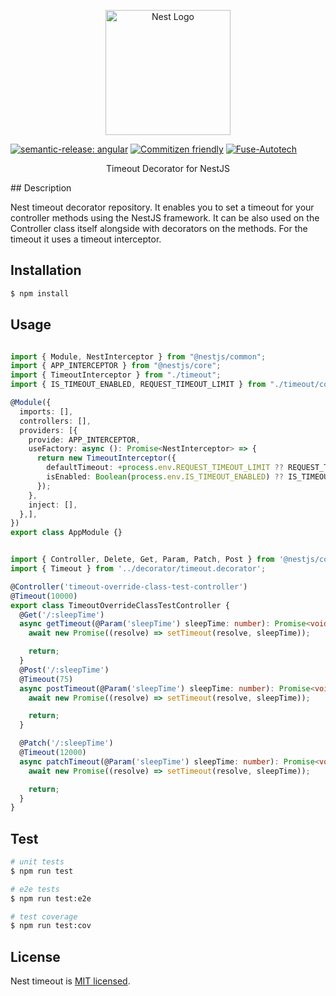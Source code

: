 <p align="center">
  <a href="http://nestjs.com/" target="blank"><img src="https://nestjs.com/img/logo-small.svg" width="200" alt="Nest Logo" /></a>
</p>

[![semantic-release: angular](https://img.shields.io/badge/semantic--release-angular-e10079?logo=semantic-release)](https://github.com/semantic-release/semantic-release)
[![Commitizen friendly](https://img.shields.io/badge/commitizen-friendly-brightgreen.svg)](http://commitizen.github.io/cz-cli/)
[![Fuse-Autotech](https://circleci.com/gh/Fuse-Autotech/nest-timeout.svg?branch=main?style=shield&circle-token=94c693abc89341393d317ca92a78e8da4f7ca104)](https://app.circleci.com/pipelines/github/Fuse-Autotech/nest-timeout)

  <p align="center">Timeout Decorator for NestJS</p>
## Description

Nest timeout decorator repository. It enables you to set a timeout for your controller methods using the NestJS
framework. It can be also used on the Controller class itself alongside with decorators on the methods. For
the timeout it uses a timeout interceptor.

## Installation

```bash
$ npm install
```

## Usage

```typescript

import { Module, NestInterceptor } from "@nestjs/common";
import { APP_INTERCEPTOR } from "@nestjs/core";
import { TimeoutInterceptor } from "./timeout";
import { IS_TIMEOUT_ENABLED, REQUEST_TIMEOUT_LIMIT } from "./timeout/constants";

@Module({
  imports: [],
  controllers: [],
  providers: [{
    provide: APP_INTERCEPTOR,
    useFactory: async (): Promise<NestInterceptor> => {
      return new TimeoutInterceptor({
        defaultTimeout: +process.env.REQUEST_TIMEOUT_LIMIT ?? REQUEST_TIMEOUT_LIMIT,
        isEnabled: Boolean(process.env.IS_TIMEOUT_ENABLED) ?? IS_TIMEOUT_ENABLED,
      });
    },
    inject: [],
  },],
})
export class AppModule {}

```

```typescript

import { Controller, Delete, Get, Param, Patch, Post } from '@nestjs/common';
import { Timeout } from '../decorator/timeout.decorator';

@Controller('timeout-override-class-test-controller')
@Timeout(10000)
export class TimeoutOverrideClassTestController {
  @Get('/:sleepTime')
  async getTimeout(@Param('sleepTime') sleepTime: number): Promise<void> {
    await new Promise((resolve) => setTimeout(resolve, sleepTime));

    return;
  }
  @Post('/:sleepTime')
  @Timeout(75)
  async postTimeout(@Param('sleepTime') sleepTime: number): Promise<void> {
    await new Promise((resolve) => setTimeout(resolve, sleepTime));

    return;
  }

  @Patch('/:sleepTime')
  @Timeout(12000)
  async patchTimeout(@Param('sleepTime') sleepTime: number): Promise<void> {
    await new Promise((resolve) => setTimeout(resolve, sleepTime));

    return;
  }
}
```

## Test

```bash
# unit tests
$ npm run test

# e2e tests
$ npm run test:e2e

# test coverage
$ npm run test:cov
```

## License

Nest timeout is [MIT licensed](LICENSE).
